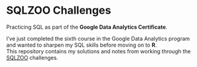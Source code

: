 # SQLZOO Challenges

Practicing SQL as part of the **Google Data Analytics Certificate**.

I’ve just completed the sixth course in the Google Data Analytics program and wanted to sharpen my SQL skills before moving on to **R**.  
This repository contains my solutions and notes from working through the [SQLZOO](https://sqlzoo.net/) challenges.

